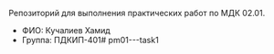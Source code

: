 Репозиторий для выполнения практических работ по МДК 02.01.

- ФИО: Кучалиев Хамид
- Группа: ПДКИП-401# pm01---task1
